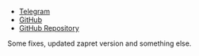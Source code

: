 - [Telegram](https://sevcator.t.me)
- [GitHub](https://github.com/sevcator/)
- [GitHub Repository](https://github.com/sevcator/zapret-magisk/)

Some fixes, updated zapret version and something else.
